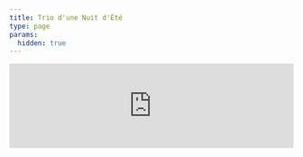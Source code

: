 ```yaml
---
title: Trio d'une Nuit d'Été
type: page
params:
  hidden: true
---
```


<iframe id="iframe_assoconnect" src="https://ac.musik-europa-breizh.fr/collect/description/409387-q-trio-nuit-d-ete-clohars-fouesnant?iframe=1" width="100%" style="overflow: hidden; border: 0; max-height: none;" scrolling="no" onload="window.location.href='#iframe_assoconnect'"></iframe><script>window.addEventListener("message", function(event) {if(event.data.action === "iframe.height" && event.origin === "https://ac.musik-europa-breizh.fr"){document.getElementById("iframe_assoconnect").height = event.data.height;}});</script><style>#iframe_assoconnect{border: 0}</style>
